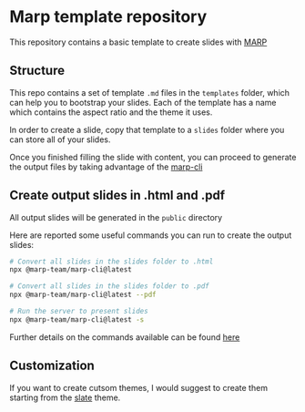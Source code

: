 # Marp template repository

This repository contains a basic template to create slides with [MARP](https://marp.app)

## Structure

This repo contains a set of template `.md` files in the `templates` folder, which can help you to bootstrap your slides. Each of the template has a name which contains the aspect ratio and the theme it uses.

In order to create a slide, copy that template to a `slides` folder where you can store all of your slides.

Once you finished filling the slide with content, you can proceed to generate the output files by taking advantage of the [marp-cli](https://github.com/marp-team/marp-cli)

## Create output slides in .html and .pdf

All output slides will be generated in the `public` directory

Here are reported some useful commands you can run to create the output slides:

```bash
# Convert all slides in the slides folder to .html
npx @marp-team/marp-cli@latest

# Convert all slides in the slides folder to .pdf
npx @marp-team/marp-cli@latest --pdf

# Run the server to present slides
npx @marp-team/marp-cli@latest -s
```

Further details on the commands available can be found [here](https://github.com/marp-team/marp-cli/blob/main/README.md)

## Customization
If you want to create cutsom themes, I would suggest to create them starting from the [slate](./themes/slate.css) theme.